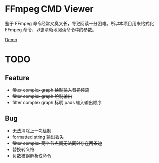 # FFmpeg CMD Viewer
鉴于 FFmpeg 命令经常又臭又长，导致阅读十分困难。所以本项目用来格式化 FFmpeg 命令，以更清晰地阅读命令中的参数。

[Demo](http://shangxin.me/ffmpeg-cmd-viewer/)

# TODO
## Feature
* ~~filter complex graph 绘制输入音视频流~~
* ~~filter complex graph 绘制输出~~
* filter complex graph 标明 pads 输入输出顺序

## Bug
* 无法清除上一次绘制
* formatted string 输出丢失
* ~~filter complex 两个节点间无法同时存在两条边~~
* 替换转义符
* 负数被误解析成命令
